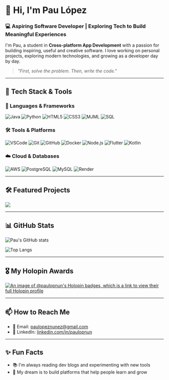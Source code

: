 # 👋 Hi, I'm Pau López

### 💻 Aspiring Software Developer | Exploring Tech to Build Meaningful Experiences

I'm Pau, a student in **Cross-platform App Development** with a passion for building inspiring, useful and creative software. I love working on personal projects, exploring modern technologies, and growing as a developer day by day.

> _"First, solve the problem. Then, write the code."_

---

## 🚀 Tech Stack & Tools

### 🔧 Languages & Frameworks  
![Java](https://img.shields.io/badge/Java-ED8B00?style=for-the-badge&logo=java&logoColor=white)
![Python](https://img.shields.io/badge/Python-3670A0?style=for-the-badge&logo=python&logoColor=white)
![HTML5](https://img.shields.io/badge/HTML5-E34F26?style=for-the-badge&logo=html5&logoColor=white)
![CSS3](https://img.shields.io/badge/CSS3-1572B6?style=for-the-badge&logo=css3&logoColor=white)
![MJML](https://img.shields.io/badge/MJML-F16061?style=for-the-badge&logo=mailchimp&logoColor=white)
![SQL](https://img.shields.io/badge/SQL-003B57?style=for-the-badge&logo=mysql&logoColor=white)

### 🛠️ Tools & Platforms  
![VSCode](https://img.shields.io/badge/VS_Code-007ACC?style=for-the-badge&logo=visual-studio-code&logoColor=white)
![Git](https://img.shields.io/badge/Git-F05032?style=for-the-badge&logo=git&logoColor=white)
![GitHub](https://img.shields.io/badge/GitHub-181717?style=for-the-badge&logo=github&logoColor=white)
![Docker](https://img.shields.io/badge/Docker-2496ED?style=for-the-badge&logo=docker&logoColor=white)
![Node.js](https://img.shields.io/badge/Node.js-339933?style=for-the-badge&logo=nodedotjs&logoColor=white)
![Flutter](https://img.shields.io/badge/Flutter-02569B?style=for-the-badge&logo=flutter&logoColor=white)
![Kotlin](https://img.shields.io/badge/Kotlin-0095D5?style=for-the-badge&logo=kotlin&logoColor=white)

### ☁️ Cloud & Databases  
![AWS](https://img.shields.io/badge/AWS-232F3E?style=for-the-badge&logo=amazon-aws&logoColor=white)
![PostgreSQL](https://img.shields.io/badge/PostgreSQL-336791?style=for-the-badge&logo=postgresql&logoColor=white)
![MySQL](https://img.shields.io/badge/MySQL-4479A1?style=for-the-badge&logo=mysql&logoColor=white)
![Render](https://img.shields.io/badge/Render-46E3B7?style=for-the-badge&logo=render&logoColor=black)

---

## 🛠️ Featured Projects

<a href="https://github.com/paulopnun/Newsletter-Automatizada-Render">
  <img align="center" src="https://github-readme-stats.vercel.app/api/pin/?username=paulopnun&repo=Newsletter-Automatizada-Render&theme=tokyonight" />
</a>

---

## 📊 GitHub Stats

![Pau's GitHub stats](https://github-readme-stats.vercel.app/api?username=paulopnun&show_icons=true&theme=tokyonight)

![Top Langs](https://github-readme-stats.vercel.app/api/top-langs/?username=paulopnun&layout=compact&theme=tokyonight)

---

## 🎖️ My Holopin Awards

[![An image of @paulopnun's Holopin badges, which is a link to view their full Holopin profile](https://holopin.me/paulopnun)](https://holopin.io/@paulopnun)

---

## 📫 How to Reach Me

- 📧 Email: paulopeznunez@gmail.com  
- 💼 LinkedIn: [linkedin.com/in/paulopnun](https://www.linkedin.com/in/paulopnun)

---

## ✨ Fun Facts

- 📚 I'm always reading dev blogs and experimenting with new tools  
- 🚀 My dream is to build platforms that help people learn and grow  
